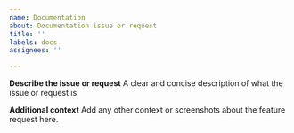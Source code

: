 ```yaml
---
name: Documentation
about: Documentation issue or request
title: ''
labels: docs
assignees: ''

---
```


**Describe the issue or request**
A clear and concise description of what the issue or request is.

**Additional context**
Add any other context or screenshots about the feature request here.
